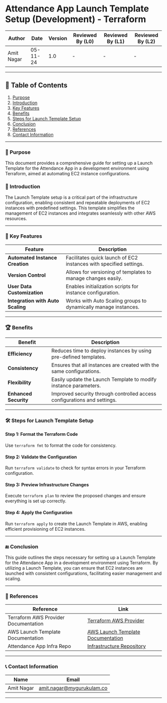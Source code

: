 # Attendance App Launch Template Setup (Development) - Terraform

| **Author**    | **Date**   | **Version** | **Reviewed By (L0)** | **Reviewed By (L1)** | **Reviewed By (L2)** |
|---------------|------------|-------------|-----------------------|-----------------------|-----------------------|
| Amit Nagar    | 05-11-24   | 1.0         | -                     | -                     | -                     |

---

## 📝 Table of Contents
1. [Purpose](#purpose)
2. [Introduction](#introduction)
3. [Key Features](#key-features)
4. [Benefits](#benefits)
5. [Steps for Launch Template Setup](#steps-for-launch-template-setup)
6. [Conclusion](#conclusion)
7. [References](#references)
8. [Contact Information](#contact-information)

---

### 🎯 Purpose
This document provides a comprehensive guide for setting up a Launch Template for the Attendance App in a development environment using Terraform, aimed at automating EC2 instance configurations.

### 📖 Introduction
The Launch Template setup is a critical part of the infrastructure configuration, enabling consistent and repeatable deployments of EC2 instances with predefined settings. This template simplifies the management of EC2 instances and integrates seamlessly with other AWS resources.

---

### 🔑 Key Features

| **Feature**                      | **Description**                                                |
|----------------------------------|---------------------------------------------------------------|
| **Automated Instance Creation**  | Facilitates quick launch of EC2 instances with specified settings. |
| **Version Control**              | Allows for versioning of templates to manage changes easily.  |
| **User Data Customization**      | Enables initialization scripts for instance configuration.    |
| **Integration with Auto Scaling**| Works with Auto Scaling groups to dynamically manage instances. |

---

### 🏆 Benefits

| **Benefit**          | **Description**                                                             |
|----------------------|-----------------------------------------------------------------------------|
| **Efficiency**       | Reduces time to deploy instances by using pre-defined templates.             |
| **Consistency**      | Ensures that all instances are created with the same configurations.        |
| **Flexibility**      | Easily update the Launch Template to modify instance parameters.            |
| **Enhanced Security** | Improved security through controlled access configurations and settings.    |

---

### 🛠 Steps for Launch Template Setup

#### Step 1: Format the Terraform Code
Use `terraform fmt` to format the code for consistency.

#### Step 2: Validate the Configuration
Run `terraform validate` to check for syntax errors in your Terraform configuration.

#### Step 3: Preview Infrastructure Changes
Execute `terraform plan` to review the proposed changes and ensure everything is set up correctly.

#### Step 4: Apply the Configuration
Run `terraform apply` to create the Launch Template in AWS, enabling efficient provisioning of EC2 instances.

---

### 🔚 Conclusion
This guide outlines the steps necessary for setting up a Launch Template for the Attendance App in a development environment using Terraform. By utilizing a Launch Template, you can ensure that EC2 instances are launched with consistent configurations, facilitating easier management and scaling.

---

### 🔗 References

| **Reference**                         | **Link**                                                                                                 |
|---------------------------------------|----------------------------------------------------------------------------------------------------------|
| Terraform AWS Provider Documentation  | [Terraform AWS Provider](https://registry.terraform.io/providers/hashicorp/aws/latest/docs)              |
| AWS Launch Template Documentation     | [AWS Launch Template Documentation](https://docs.aws.amazon.com/AWSEC2/latest/UserGuide/launch-templates.html) |
| Attendance App Infra Repo             | [Infrastructure Repository](https://github.com/mygurukulam-p10/infrastructure-repo)                      |

---

### 📞 Contact Information

| **Name**       | **Email**                                      |
|----------------|------------------------------------------------|
| Amit Nagar     | [amit.nagar@mygurukulam.co](mailto:amit.nagar@mygurukulam.co) |

---

